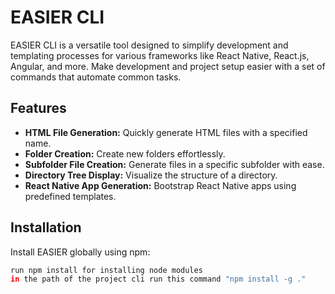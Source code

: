 # EASIER CLI

EASIER CLI is a versatile tool designed to simplify development and templating processes for various frameworks like React Native, React.js, Angular, and more. Make development and project setup easier with a set of commands that automate common tasks.

## Features

- **HTML File Generation:** Quickly generate HTML files with a specified name.
- **Folder Creation:** Create new folders effortlessly.
- **Subfolder File Creation:** Generate files in a specific subfolder with ease.
- **Directory Tree Display:** Visualize the structure of a directory.
- **React Native App Generation:** Bootstrap React Native apps using predefined templates.

## Installation

Install EASIER globally using npm:

```bash
run npm install for installing node modules
in the path of the project cli run this command "npm install -g ."

